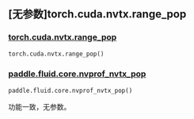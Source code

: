 ## [无参数]torch.cuda.nvtx.range_pop

### [torch.cuda.nvtx.range_pop](https://pytorch.org/docs/1.13/generated/torch.cuda.nvtx.range_pop.html#torch.cuda.nvtx.range_pop)

```python
torch.cuda.nvtx.range_pop()
```

### [paddle.fluid.core.nvprof_nvtx_pop](https://github.com/PaddlePaddle/Paddle/blob/f00a06d817b97bde23e013c2fb0cd1a6c9c1076b/paddle/fluid/pybind/pybind.cc#L2264)

```python
paddle.fluid.core.nvprof_nvtx_pop()
```

功能一致，无参数。
